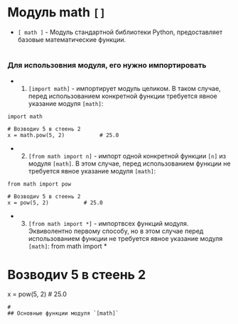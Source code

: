 # Модуль math `[]`

- `[ math ]` - Модуль стандартной библиотеки Python, предоставляет базовые математические функции.
#
### Для использовния модуля, его нужно импортировать
- 1) `[import math]` - импортирует модуль целиком. В таком случае, перед использованием конкретной функции требуется явное указание модуля `[math]`:
```
import math

# Возводиv 5 в стеень 2 
x = math.pow(5, 2)           # 25.0
```
- 2) `[from math import n]` - импорт одной конкретной функции `[n]` из модуля `[math]`. В этом случае, перед использованием функции не требуется явное указание модуля `[math]`:
```
from math import pow

# Возводиv 5 в стеень 2 
x = pow(5, 2)           # 25.0
```
- 3) `[from math import *]` - импортвсех функций модуля. Эквиволентно первому способу, но в этом случае перед использованием функции не требуется явное указание модуля `[math]`:
from math import *

# Возводиv 5 в стеень 2 
x = pow(5, 2)           # 25.0
```
#
## Основные функции модуля `[math]`
